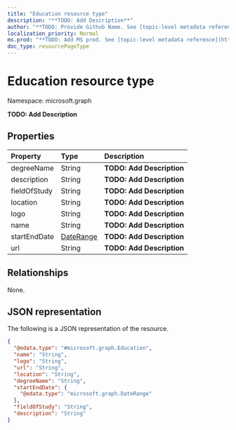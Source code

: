 ```yaml
---
title: "Education resource type"
description: "**TODO: Add Description**"
author: "**TODO: Provide Github Name. See [topic-level metadata reference](https://msgo.azurewebsites.net/add/document/guidelines/metadata.html#topic-level-metadata)**"
localization_priority: Normal
ms.prod: "**TODO: Add MS prod. See [topic-level metadata reference](https://msgo.azurewebsites.net/add/document/guidelines/metadata.html#topic-level-metadata)**"
doc_type: resourcePageType
---
```


# Education resource type


Namespace: microsoft.graph

**TODO: Add Description**

## Properties
|Property|Type|Description|
|:---|:---|:---|
|degreeName|String|**TODO: Add Description**|
|description|String|**TODO: Add Description**|
|fieldOfStudy|String|**TODO: Add Description**|
|location|String|**TODO: Add Description**|
|logo|String|**TODO: Add Description**|
|name|String|**TODO: Add Description**|
|startEndDate|[DateRange](../resources/daterange.md)|**TODO: Add Description**|
|url|String|**TODO: Add Description**|

## Relationships
None.

## JSON representation
The following is a JSON representation of the resource.
<!-- {
  "blockType": "resource",
  "@odata.type": "microsoft.graph.Education"
}
-->
``` json
{
  "@odata.type": "#microsoft.graph.Education",
  "name": "String",
  "logo": "String",
  "url": "String",
  "location": "String",
  "degreeName": "String",
  "startEndDate": {
    "@odata.type": "microsoft.graph.DateRange"
  },
  "fieldOfStudy": "String",
  "description": "String"
}
```

